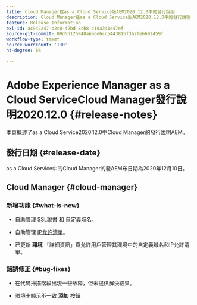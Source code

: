 ```yaml
---
title: Cloud Manager在as a Cloud Service版AEM2020.12.0中的發行說明
description: Cloud Manager在as a Cloud Service版AEM2020.12.0中的發行說明
feature: Release Information
exl-id: ac942247-b2c8-42bd-8cb8-410a341e47ef
source-git-commit: 09d5d125840abb6d6cc5443816f3b2fe6602459f
workflow-type: tm+mt
source-wordcount: '130'
ht-degree: 6%

---
```


# Adobe Experience Manager as a Cloud ServiceCloud Manager發行說明2020.12.0 {#release-notes}

本頁概述了as a Cloud Service2020.12.0中Cloud Manager的發行說明AEM。

## 發行日期 {#release-date}

as a Cloud Service中的Cloud Manager的發AEM布日期為2020年12月10日。

## Cloud Manager {#cloud-manager}

### 新增功能 {#what-is-new}

* 自助管理 [SSL證書](/help/implementing/cloud-manager/managing-ssl-certifications/introduction.md) 和 [自定義域名](/help/implementing/cloud-manager/custom-domain-names/introduction.md)。

* 自助管理 [IP允許清單](/help/implementing/cloud-manager/ip-allow-lists/introduction.md)。

* 已更新 **環境** 「詳細資訊」頁允許用戶管理其環境中的自定義域名和IP允許清單。


### 錯誤修正  {#bug-fixes}

* 在代碼掃描階段出現一些故障，但未提供解決結果。

* 環境卡顯示不一致 **添加** 按鈕

